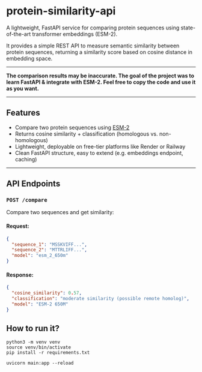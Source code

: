# protein-similarity-api

A lightweight, FastAPI service for comparing protein sequences using state-of-the-art transformer embeddings (ESM-2).

It provides a simple REST API to measure semantic similarity between protein sequences, returning a similarity score based on cosine distance in embedding space.

---

**The comparison results may be inaccurate. The goal of the project was to learn FastAPI & integrate with ESM-2. Feel free to copy the code and use it as you want.**

---

## Features

- Compare two protein sequences using [ESM-2](https://huggingface.co/facebook/esm2_t33_650M_UR50D)
- Returns cosine similarity + classification (homologous vs. non-homologous)
- Lightweight, deployable on free-tier platforms like Render or Railway
- Clean FastAPI structure, easy to extend (e.g. embeddings endpoint, caching)

---

## API Endpoints

### `POST /compare`

Compare two sequences and get similarity:

#### Request:

```json
{
  "sequence_1": "MSSKVIFF...",
  "sequence_2": "MTTRLIFF...",
  "model": "esm_2_650m"
}
```

#### Response:

```json
{
  "cosine_similarity": 0.57,
  "classification": "moderate similarity (possible remote homolog)",
  "model": "ESM-2 650M"
}
```

## How to run it?

```shell
python3 -m venv venv
source venv/bin/activate
pip install -r requirements.txt

uvicorn main:app --reload
```
